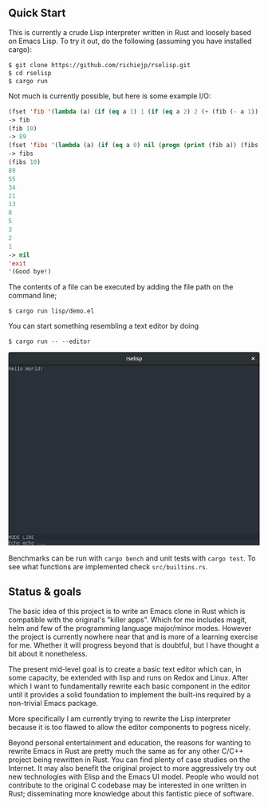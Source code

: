 Quick Start
-----------

This is currently a crude Lisp interpreter written in Rust and loosely based
on Emacs Lisp. To try it out, do the following (assuming you have installed
cargo):

```
$ git clone https://github.com/richiejp/rselisp.git
$ cd rselisp
$ cargo run
```

Not much is currently possible, but here is some example I/O:

```lisp
(fset 'fib '(lambda (a) (if (eq a 1) 1 (if (eq a 2) 2 (+ (fib (- a 1)) (fib (- a 2)))))))
-> fib
(fib 10)
-> 89
(fset 'fibs '(lambda (a) (if (eq a 0) nil (progn (print (fib a)) (fibs (- a 1)))))
-> fibs
(fibs 10)
89
55
34
21
13
8
5
3
2
1
-> nil
'exit
'(Good bye!)
```

The contents of a file can be executed by adding the file path on the command line;

```
$ cargo run lisp/demo.el
```

You can start something resembling a text editor by doing

```
$ cargo run -- --editor
```

![Mock Editor](mock-editor.png)

Benchmarks can be run with `cargo bench` and unit tests with `cargo test`. To
see what functions are implemented check `src/builtins.rs`.

Status & goals
--------------

The basic idea of this project is to write an Emacs clone in Rust which is
compatible with the original's "killer apps". Which for me includes magit,
helm and few of the programming language major/minor modes. However the
project is currently nowhere near that and is more of a learning exercise for
me. Whether it will progress beyond that is doubtful, but I have thought a bit
about it nonetheless.

The present mid-level goal is to create a basic text editor which can, in some
capacity, be extended with lisp and runs on Redox and Linux. After which I
want to fundamentally rewrite each basic component in the editor until it
provides a solid foundation to implement the built-ins required by a
non-trivial Emacs package.

More specifically I am currently trying to rewrite the Lisp interpreter
because it is too flawed to allow the editor components to pogress nicely.

Beyond personal entertainment and education, the reasons for wanting to
rewrite Emacs in Rust are pretty much the same as for any other C/C++ project
being rewritten in Rust. You can find plenty of case studies on the
Internet. It may also benefit the original project to more aggressively try
out new technologies with Elisp and the Emacs UI model. People who would not
contribute to the original C codebase may be interested in one written in
Rust; disseminating more knowledge about this fantistic piece of software.
